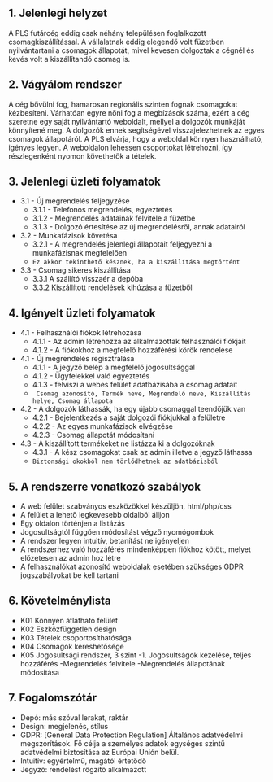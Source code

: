 ## 1. Jelenlegi helyzet

A PLS futárcég eddig csak néhány településen foglalkozott csomagkiszállítással.
A vállalatnak eddig elegendő volt füzetben nyilvántartani a csomagok állapotát, mivel kevesen dolgoztak a cégnél és kevés volt a kiszállítandó csomag is.

## 2. Vágyálom rendszer

A cég bővülni fog, hamarosan regionális szinten fognak csomagokat kézbesíteni.
Várhatóan egyre nőni fog a megbízások száma, ezért a cég szeretne egy saját nyilvántartó weboldalt, mellyel a dolgozók munkáját könnyítené meg.
A dolgozók ennek segítségével visszajelezhetnek az egyes csomagok állapotáról. A PLS elvárja, hogy a weboldal könnyen használható, igényes legyen.
A weboldalon lehessen csoportokat létrehozni, így részlegenként nyomon követhetők a tételek.

## 3. Jelenlegi üzleti folyamatok
- 3.1 - Új megrendelés feljegyzése
	- 3.1.1 - Telefonos megrendelés, egyeztetés
	- 3.1.2 - Megrendelés adatainak felvitele a füzetbe
	- 3.1.3 - Dolgozó értesítése az új megrendelésről, annak adatairól
- 3.2 - Munkafázisok követésa
   - 3.2.1 - A megrendelés jelenlegi állapotait feljegyezni a munkafázisnak megfelelően
   - `Ez akkor tekinthető késznek, ha a kiszállítása megtörtént`
 - 3.3 - Csomag sikeres kiszállítása
    - 3.3.1 A szállító visszaér a depóba 
    - 3.3.2 Kiszállított rendelések kihúzása a füzetből



## 4. Igényelt üzleti folyamatok
- 4.1 - Felhasználói fiókok létrehozása
    - 4.1.1 - Az admin létrehozza az alkalmazottak felhasználói fiókjait
    - 4.1.2 - A fiókokhoz a megfelelő hozzáférési körök rendelése
- 4.1 - Új megrendelés regisztrálása
    - 4.1.1 - A jegyző belép a megfelelő jogosultsággal
    - 4.1.2 - Ügyfelekkel való egyeztetés
    - 4.1.3 - felviszi a webes felület adatbázisába a csomag adatait
    - ` Csomag azonosító, Termék neve, Megrendelő neve, Kiszállítás helye, Csomag állapota`
- 4.2 - A dolgozók láthassák, ha egy újabb csomaggal teendőjük van
    - 4.2.1 - Bejelentkezés a saját dolgozói fiókjukkal a felületre
    - 4.2.2 - Az egyes munkafázisok elvégzése
    - 4.2.3 - Csomag állapotát módosítani
- 4.3 - A kiszállított termékeket ne listázza ki a dolgozóknak
    - 4.3.1 - A kész csomagokat  csak az admin illetve a jegyző láthassa
    - `Biztonsági okokból nem törlődhetnek az adatbázisból`
       
## 5. A rendszerre vonatkozó szabályok
- A web felület szabványos eszközökkel készüljön, html/php/css
- A felület a lehető legkevesebb oldalból álljon
- Egy oldalon történjen a listázás
- Jogosultságtól függően módosítást végző nyomógombok
- A rendszer legyen intuitív, betanítást ne igényeljen
- A rendszerhez való hozzáférés mindenképpen fiókhoz kötött, melyet előzetesen az admin hoz létre
- A felhasználókat azonosító weboldalak esetében szükséges GDPR jogszabályokat be kell tartani

## 6. Követelménylista
- K01 Könnyen átlátható felület
- K02 Eszközfüggetlen design
- K03 Tételek csoportosíthatósága
- K04 Csomagok kereshetősége
- K05 Jogosultsági rendszer, 3 szint
    -1. Jogosultságok kezelése, teljes hozzáférés
    -Megrendelés felvitele
    -Megrendelés állapotának módosítása

## 7. Fogalomszótár

- Depó: más szóval lerakat, raktár
- Design: megjelenés, stílus
- GDPR: [General Data Protection Regulation] Általános adatvédelmi megszorítások. Fő célja a személyes adatok egységes szintű adatvédelmi biztosítása az Európai Unión belül.
- Intuitív: egyértelmű, magától értetődő
- Jegyző: rendelést rögzítő alkalmazott
